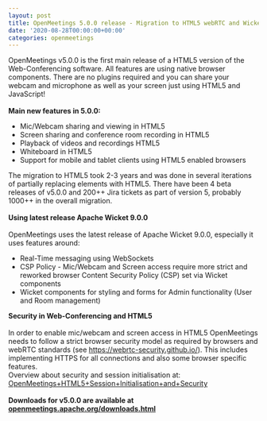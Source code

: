 ```yaml
---
layout: post
title: OpenMeetings 5.0.0 release - Migration to HTML5 webRTC and Wicket 9.0.0
date: '2020-08-28T00:00:00+00:00'
categories: openmeetings
---
```

OpenMeetings v5.0.0 is the first main release of a HTML5 version of the Web-Conferencing software. All features are using native browser components. There are no plugins required and you can share your webcam and microphone as well as your screen just using HTML5 and JavaScript! 
 <br/>
 <br/>
<b>Main new features in 5.0.0:</b>
<ul>
<li>Mic/Webcam sharing and viewing in HTML5</li>
<li>Screen sharing and conference room recording in HTML5</li>
<li>Playback of videos and recordings HTML5</li>
<li>Whiteboard in HTML5</li>
<li>Support for mobile and tablet clients using HTML5 enabled browsers</li>
</ul>
The migration to HTML5 took 2-3 years and was done in several iterations of partially replacing elements with HTML5. There have been 4 beta releases of v5.0.0 and 200++ Jira tickets as part of version 5, probably 1000++ in the overall migration. 
<br/><br/>
<b>Using latest release Apache Wicket 9.0.0</b>
 <br/> <br/>
OpenMeetings uses the latest release of Apache Wicket 9.0.0, especially it uses features around:
<ul>
<li>Real-Time messaging using WebSockets</li>
<li>CSP Policy - Mic/Webcam and Screen access require more strict and reworked browser Content Security Policy (CSP) set via Wicket components</li>
<li>Wicket components for styling and forms for Admin functionality (User and Room management)</li>
</ul>
<b>Security in Web-Conferencing and HTML5</b>
 <br/> <br/>
In order to enable mic/webcam and screen access in HTML5 OpenMeetings needs to follow a strict browser security model as required by browsers and webRTC standards (see <a href="https://webrtc-security.github.io/" target="_BLANK">https://webrtc-security.github.io/</a>). This includes implementing HTTPS for all connections and also some browser specific features. <br/>
Overview about security and session initialisation at: <a href="https://cwiki.apache.org/confluence/display/OPENMEETINGS/OpenMeetings+HTML5+Session+Initialisation+and+Security" target="_BLANK">OpenMeetings+HTML5+Session+Initialisation+and+Security</a>
 <br/> <br/>
<b>Downloads for v5.0.0 are available at <a href="https://openmeetings.apache.org/downloads.html" href="_BLANK">openmeetings.apache.org/downloads.html</a></b>
 <br/> <br/>
